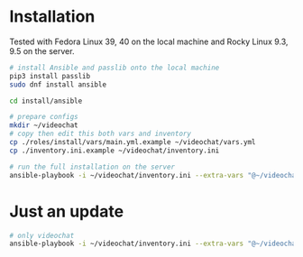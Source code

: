 # Installation

Tested with Fedora Linux 39, 40 on the local machine and Rocky Linux 9.3, 9.5 on the server.

```bash
# install Ansible and passlib onto the local machine
pip3 install passlib
sudo dnf install ansible

cd install/ansible

# prepare configs
mkdir ~/videochat
# copy then edit this both vars and inventory
cp ./roles/install/vars/main.yml.example ~/videochat/vars.yml
cp ./inventory.ini.example ~/videochat/inventory.ini

# run the full installation on the server
ansible-playbook -i ~/videochat/inventory.ini --extra-vars "@~/videochat/vars.yml" --tags "services,videochat,continuous" playbook.yaml
```

# Just an update
```bash
# only videochat
ansible-playbook -i ~/videochat/inventory.ini --extra-vars "@~/videochat/vars.yml" --extra-vars "image_install_tag=changing" --tags "videochat" playbook.yaml
```
